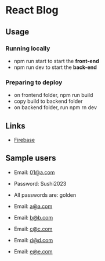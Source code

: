 # React Blog


## Usage

### Running locally 

- npm run start to start the **front-end**
- npm run dev to start the **back-end**

### Preparing to deploy
- on frontend folder, npm run build
- copy build to backend folder
- on backend folder, run npm rn dev

## Links
- [Firebase](https://console.firebase.google.com/)

## Sample users

- Email: 01@a.com
- Password: Sushi2023

- All passwords are: golden
- Email: a@a.com
- Email: b@b.com
- Email: c@c.com
- Email: d@d.com
- Email: e@e.com


